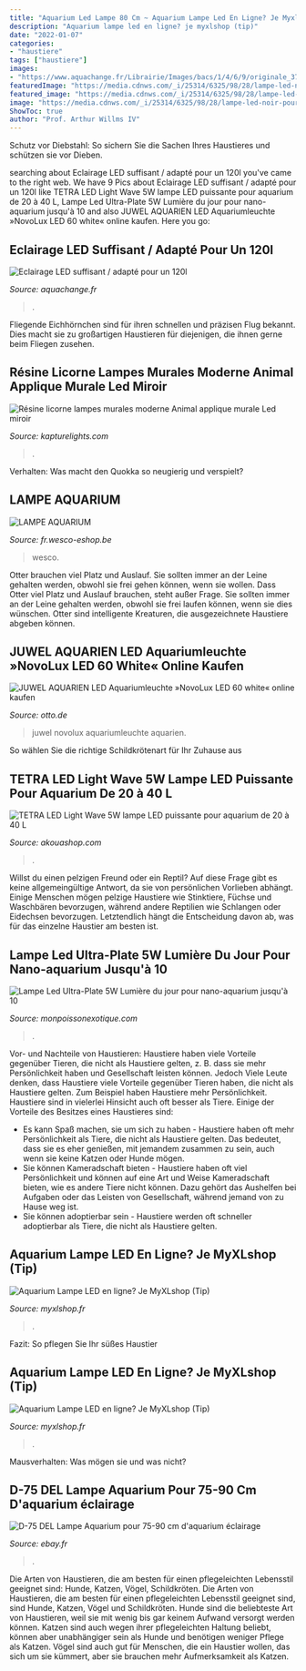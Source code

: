 ```yaml
---
title: "Aquarium Led Lampe 80 Cm ~ Aquarium Lampe Led En Ligne? Je Myxlshop (tip)"
description: "Aquarium lampe led en ligne? je myxlshop (tip)"
date: "2022-01-07"
categories:
- "haustiere"
tags: ["haustiere"]
images:
- "https://www.aquachange.fr/Librairie/Images/bacs/1/4/6/9/originale_3744.jpg"
featuredImage: "https://media.cdnws.com/_i/25314/6325/98/28/lampe-led-noir-pour-nano-aquarium-jusqu-a-10-litres2.jpeg"
featured_image: "https://media.cdnws.com/_i/25314/6325/98/28/lampe-led-noir-pour-nano-aquarium-jusqu-a-10-litres2.jpeg"
image: "https://media.cdnws.com/_i/25314/6325/98/28/lampe-led-noir-pour-nano-aquarium-jusqu-a-10-litres2.jpeg"
ShowToc: true
author: "Prof. Arthur Willms IV"
---
```



Schutz vor Diebstahl: So sichern Sie die Sachen Ihres Haustieres und schützen sie vor Dieben.

	

		
searching about Eclairage LED suffisant / adapté pour un 120l you've came to the right web. We have 9 Pics about Eclairage LED suffisant / adapté pour un 120l like TETRA LED Light Wave 5W lampe LED puissante pour aquarium de 20 à 40 L, Lampe Led Ultra-Plate 5W Lumière du jour pour nano-aquarium jusqu&#039;à 10 and also JUWEL AQUARIEN LED Aquariumleuchte »NovoLux LED 60 white« online kaufen. Here you go:
		
    
## Eclairage LED Suffisant / Adapté Pour Un 120l

<img loading=lazy src="https://www.aquachange.fr/Librairie/Images/bacs/1/4/6/9/originale_3744.jpg" onerror="this.onerror=null;this.src='https://tse3.mm.bing.net/th?id=OIP.RC1-1f8KJfm0yyDMRiOKkQHaDs&amp;pid=15.1';" alt="Eclairage LED suffisant / adapté pour un 120l">

_Source: aquachange.fr_

>. 

	

Fliegende Eichhörnchen sind für ihren schnellen und präzisen Flug bekannt. Dies macht sie zu großartigen Haustieren für diejenigen, die ihnen gerne beim Fliegen zusehen.

    
## Résine Licorne Lampes Murales Moderne Animal Applique Murale Led Miroir

<img loading=lazy src="https://kapturelights.com/wp-content/uploads/2020/07/11896-vbthzd.jpg" onerror="this.onerror=null;this.src='https://tse4.mm.bing.net/th?id=OIP.qRUY_5YfHrhlJ2ThbHQgmgHaHa&amp;pid=15.1';" alt="Résine licorne lampes murales moderne Animal applique murale Led miroir">

_Source: kapturelights.com_

>. 

	

Verhalten: Was macht den Quokka so neugierig und verspielt?

    
## LAMPE AQUARIUM

<img loading=lazy src="https://fr.wesco-eshop.be/media/catalog/product/cache/7ccc10e5a8277e9f8854785247b9d41d/5/5/55233_p_55233_pd@p2@xl.jpg" onerror="this.onerror=null;this.src='https://tse4.mm.bing.net/th?id=OIP.hAQBlO1y64qAo9gLT4ogGQHaFj&amp;pid=15.1';" alt="LAMPE AQUARIUM">

_Source: fr.wesco-eshop.be_

>wesco. 

	

Otter brauchen viel Platz und Auslauf. Sie sollten immer an der Leine gehalten werden, obwohl sie frei gehen können, wenn sie wollen.
Dass Otter viel Platz und Auslauf brauchen, steht außer Frage. Sie sollten immer an der Leine gehalten werden, obwohl sie frei laufen können, wenn sie dies wünschen. Otter sind intelligente Kreaturen, die ausgezeichnete Haustiere abgeben können.

    
## JUWEL AQUARIEN LED Aquariumleuchte »NovoLux LED 60 White« Online Kaufen

<img loading=lazy src="https://i.otto.de/i/otto/453da871-1035-59ba-9b55-96701c2bae34/juwel-aquarien-led-aquariumleuchte-novolux-led-60-white.jpg?$formatz$" onerror="this.onerror=null;this.src='https://tse3.mm.bing.net/th?id=OIP.Q_GPCT2ll_AvqFAxInZWhQHaFa&amp;pid=15.1';" alt="JUWEL AQUARIEN LED Aquariumleuchte »NovoLux LED 60 white« online kaufen">

_Source: otto.de_

>juwel novolux aquariumleuchte aquarien. 

	

So wählen Sie die richtige Schildkrötenart für Ihr Zuhause aus

    
## TETRA LED Light Wave 5W Lampe LED Puissante Pour Aquarium De 20 à 40 L

<img loading=lazy src="https://media.cdnws.com/_i/1792/9929/1007/33/th31375-p05-a99-v001.jpeg" onerror="this.onerror=null;this.src='https://tse2.mm.bing.net/th?id=OIP.ushCauiLR7MUV8Lj1zQxJAHaEy&amp;pid=15.1';" alt="TETRA LED Light Wave 5W lampe LED puissante pour aquarium de 20 à 40 L">

_Source: akouashop.com_

>. 

	

Willst du einen pelzigen Freund oder ein Reptil?
Auf diese Frage gibt es keine allgemeingültige Antwort, da sie von persönlichen Vorlieben abhängt. Einige Menschen mögen pelzige Haustiere wie Stinktiere, Füchse und Waschbären bevorzugen, während andere Reptilien wie Schlangen oder Eidechsen bevorzugen. Letztendlich hängt die Entscheidung davon ab, was für das einzelne Haustier am besten ist.

    
## Lampe Led Ultra-Plate 5W Lumière Du Jour Pour Nano-aquarium Jusqu&#039;à 10

<img loading=lazy src="https://media.cdnws.com/_i/25314/6325/98/28/lampe-led-noir-pour-nano-aquarium-jusqu-a-10-litres2.jpeg" onerror="this.onerror=null;this.src='https://tse4.mm.bing.net/th?id=OIP.g_CpFrH_Xel8XET7Bw2_twHaHa&amp;pid=15.1';" alt="Lampe Led Ultra-Plate 5W Lumière du jour pour nano-aquarium jusqu&#039;à 10">

_Source: monpoissonexotique.com_

>. 

	

Vor- und Nachteile von Haustieren: Haustiere haben viele Vorteile gegenüber Tieren, die nicht als Haustiere gelten, z. B. dass sie mehr Persönlichkeit haben und Gesellschaft leisten können. Jedoch
Viele Leute denken, dass Haustiere viele Vorteile gegenüber Tieren haben, die nicht als Haustiere gelten. Zum Beispiel haben Haustiere mehr Persönlichkeit. Haustiere sind in vielerlei Hinsicht auch oft besser als Tiere. Einige der Vorteile des Besitzes eines Haustieres sind:
- Es kann Spaß machen, sie um sich zu haben - Haustiere haben oft mehr Persönlichkeit als Tiere, die nicht als Haustiere gelten. Das bedeutet, dass sie es eher genießen, mit jemandem zusammen zu sein, auch wenn sie keine Katzen oder Hunde mögen.
- Sie können Kameradschaft bieten - Haustiere haben oft viel Persönlichkeit und können auf eine Art und Weise Kameradschaft bieten, wie es andere Tiere nicht können. Dazu gehört das Aushelfen bei Aufgaben oder das Leisten von Gesellschaft, während jemand von zu Hause weg ist.
- Sie können adoptierbar sein - Haustiere werden oft schneller adoptierbar als Tiere, die nicht als Haustiere gelten.

    
## Aquarium Lampe LED En Ligne? Je MyXLshop (Tip)

<img loading=lazy src="https://cdn.webshopapp.com/shops/137684/files/70698566/lampe-led-pour-aquarium.jpg" onerror="this.onerror=null;this.src='https://tse3.mm.bing.net/th?id=OIP.RbJmMAnL1QzLKqtoxQ63hAHaHa&amp;pid=15.1';" alt="Aquarium Lampe LED en ligne? Je MyXLshop (Tip)">

_Source: myxlshop.fr_

>. 

	

Fazit: So pflegen Sie Ihr süßes Haustier

    
## Aquarium Lampe LED En Ligne? Je MyXLshop (Tip)

<img loading=lazy src="https://cdn.webshopapp.com/shops/137684/files/70698554/lampe-led-pour-aquarium.jpg" onerror="this.onerror=null;this.src='https://tse4.mm.bing.net/th?id=OIP.y1Tbm-Fyadj9q6nGkuWdxwD6D6&amp;pid=15.1';" alt="Aquarium Lampe LED en ligne? Je MyXLshop (Tip)">

_Source: myxlshop.fr_

>. 

	

Mausverhalten: Was mögen sie und was nicht?

    
## D-75 DEL Lampe Aquarium Pour 75-90 Cm D&#039;aquarium éclairage

<img loading=lazy src="https://cdn02.plentymarkets.com/9sy8qb9hlwp9/item/images/11220/middle/D-75-LED-Aquariumlampe-fuer-75-90cm-Aquarien-blau_1.jpg" onerror="this.onerror=null;this.src='https://tse2.mm.bing.net/th?id=OIP.xyo_bEqyTausV87D-SVwUwHaE8&amp;pid=15.1';" alt="D-75 DEL Lampe Aquarium pour 75-90 cm d&#039;aquarium éclairage">

_Source: ebay.fr_

>. 

	

Die Arten von Haustieren, die am besten für einen pflegeleichten Lebensstil geeignet sind: Hunde, Katzen, Vögel, Schildkröten.
Die Arten von Haustieren, die am besten für einen pflegeleichten Lebensstil geeignet sind, sind Hunde, Katzen, Vögel und Schildkröten. Hunde sind die beliebteste Art von Haustieren, weil sie mit wenig bis gar keinem Aufwand versorgt werden können. Katzen sind auch wegen ihrer pflegeleichten Haltung beliebt, können aber unabhängiger sein als Hunde und benötigen weniger Pflege als Katzen. Vögel sind auch gut für Menschen, die ein Haustier wollen, das sich um sie kümmert, aber sie brauchen mehr Aufmerksamkeit als Katzen.

